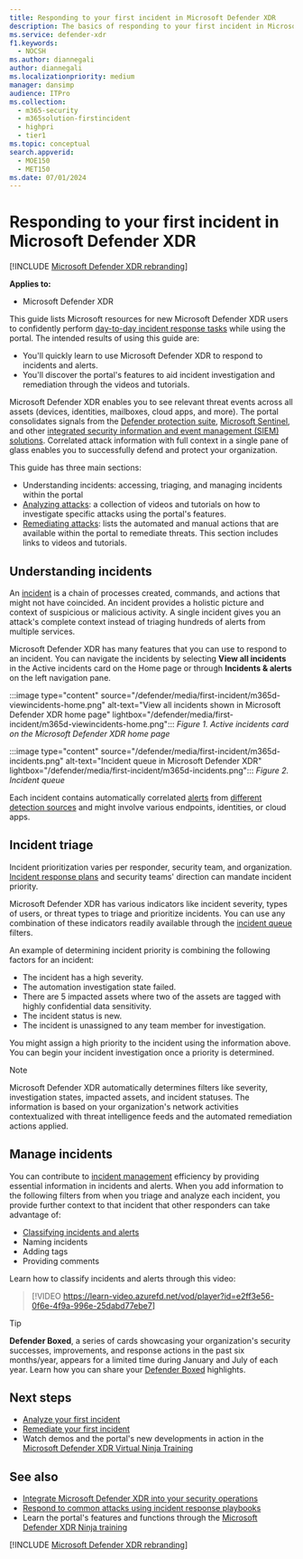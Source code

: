 ```yaml
---
title: Responding to your first incident in Microsoft Defender XDR
description: The basics of responding to your first incident in Microsoft Defender XDR.
ms.service: defender-xdr
f1.keywords:
  - NOCSH
ms.author: diannegali
author: diannegali
ms.localizationpriority: medium
manager: dansimp
audience: ITPro
ms.collection:
  - m365-security
  - m365solution-firstincident
  - highpri
  - tier1
ms.topic: conceptual
search.appverid:
  - MOE150
  - MET150
ms.date: 07/01/2024
---
```


# Responding to your first incident in Microsoft Defender XDR

[!INCLUDE [Microsoft Defender XDR rebranding](../includes/microsoft-defender.md)]

**Applies to:**

- Microsoft Defender XDR

This guide lists Microsoft resources for new Microsoft Defender XDR users to confidently perform [day-to-day incident response tasks](integrate-microsoft-365-defender-secops-services.md) while using the portal. The intended results of using this guide are:

- You'll quickly learn to use Microsoft Defender XDR to respond to incidents and alerts.
- You'll discover the portal's features to aid incident investigation and remediation through the videos and tutorials.

Microsoft Defender XDR enables you to see relevant threat events across all assets (devices, identities, mailboxes, cloud apps, and more). The portal consolidates signals from the [Defender protection suite](microsoft-365-defender.md#microsoft-defender-xdr-protection), [Microsoft Sentinel](microsoft-365-defender-integration-with-azure-sentinel.md), and other [integrated security information and event management (SIEM) solutions](configure-siem-defender.md). Correlated attack information with full context in a single pane of glass enables you to successfully defend and protect your organization.

This guide has three main sections:

- Understanding incidents: accessing, triaging, and managing incidents within the portal
- [Analyzing attacks](respond-first-incident-analyze.md): a collection of videos and tutorials on how to investigate specific attacks using the portal's features.
- [Remediating attacks](respond-first-incident-remediate.md): lists the automated and manual actions that are available within the portal to remediate threats. This section includes links to videos and tutorials.

## Understanding incidents

An [incident](incidents-overview.md) is a chain of processes created, commands, and actions that might not have coincided. An incident provides a holistic picture and context of suspicious or malicious activity. A single incident gives you an attack's complete context instead of triaging hundreds of alerts from multiple services.

Microsoft Defender XDR has many features that you can use to respond to an incident. You can navigate the incidents by selecting **View all incidents** in the Active incidents card on the Home page or through **Incidents & alerts** on the left navigation pane.

:::image type="content" source="/defender/media/first-incident/m365d-viewincidents-home.png" alt-text="View all incidents shown in Microsoft Defender XDR home page" lightbox="/defender/media/first-incident/m365d-viewincidents-home.png":::
*Figure 1. Active incidents card on the Microsoft Defender XDR home page*

:::image type="content" source="/defender/media/first-incident/m365d-incidents.png" alt-text="Incident queue in Microsoft Defender XDR" lightbox="/defender/media/first-incident/m365d-incidents.png":::
*Figure 2. Incident queue*

Each incident contains automatically correlated [alerts](investigate-alerts.md) from [different detection sources](microsoft-365-defender.md#microsoft-defender-xdr-protection) and might involve various endpoints, identities, or cloud apps.

## Incident triage

Incident prioritization varies per responder, security team, and organization. [Incident response plans](/security/operations/incident-response-planning) and security teams' direction can mandate incident priority.

Microsoft Defender XDR has various indicators like incident severity, types of users, or threat types to triage and prioritize incidents. You can use any combination of these indicators readily available through the [incident queue](incident-queue.md) filters.

An example of determining incident priority is combining the following factors for an incident:

- The incident has a high severity.
- The automation investigation state failed.
- There are 5 impacted assets where two of the assets are tagged with highly confidential data sensitivity.
- The incident status is new.
- The incident is unassigned to any team member for investigation.

You might assign a high priority to the incident using the information above. You can begin your incident investigation once a priority is determined.

> [!NOTE]
> Microsoft Defender XDR automatically determines filters like severity, investigation states, impacted assets, and incident statuses. The information is based on your organization's network activities contextualized with threat intelligence feeds and the automated remediation actions applied.

## Manage incidents

You can contribute to [incident management](manage-incidents.md) efficiency by providing essential information in incidents and alerts. When you add information to the following filters from when you triage and analyze each incident, you provide further context to that incident that other responders can take advantage of:

- [Classifying incidents and alerts](manage-incidents.md#specify-the-incidents-classification)
- Naming incidents
- Adding tags
- Providing comments

Learn how to classify incidents and alerts through this video:

> [!VIDEO https://learn-video.azurefd.net/vod/player?id=e2ff3e56-0f6e-4f9a-996e-25dabd77ebe7]

> [!TIP]
> **Defender Boxed**, a series of cards showcasing your organization's security successes, improvements, and response actions in the past six months/year, appears for a limited time during January and July of each year. Learn how you can share your [Defender Boxed](incident-queue.md#defender-boxed) highlights.

## Next steps

- [Analyze your first incident](respond-first-incident-analyze.md)
- [Remediate your first incident](respond-first-incident-remediate.md)
- Watch demos and the portal's new developments in action in the [Microsoft Defender XDR Virtual Ninja Training](https://adoption.microsoft.com/en-us/ninja-show/)

## See also

- [Integrate Microsoft Defender XDR into your security operations](integrate-microsoft-365-defender-secops-plan.md)
- [Respond to common attacks using incident response playbooks](/security/operations/incident-response-playbooks)
- Learn the portal's features and functions through the [Microsoft Defender XDR Ninja training](https://techcommunity.microsoft.com/t5/microsoft-365-defender/become-a-microsoft-365-defender-ninja/ba-p/1789376)

[!INCLUDE [Microsoft Defender XDR rebranding](../includes/defender-m3d-techcommunity.md)]
